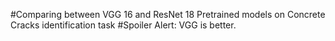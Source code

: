 #Comparing between VGG 16 and ResNet 18 Pretrained models on Concrete Cracks identification task
#Spoiler Alert: VGG is better.
